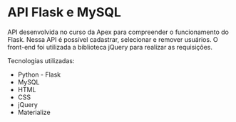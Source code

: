 <h1>API Flask e MySQL</h1>

<p>API desenvolvida no curso da Apex para compreender o funcionamento do Flask. Nessa API é possível cadastrar, selecionar e remover usuários. O front-end foi utilizada a biblioteca jQuery para realizar as requisiçôes.</p>

<p>Tecnologias utilizadas:</p>

<ul>
   <li>Python - Flask</li>
   <li>MySQL</li>
   <li>HTML</li>
   <li>CSS</li>
   <li>jQuery</li>
   <li>Materialize</li>
</ul>